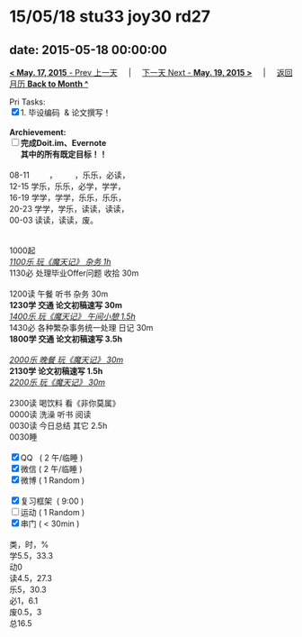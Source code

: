 # 15/05/18 stu33 joy30 rd27

date: 2015-05-18 00:00:00
---
[**< May. 17, 2015** - Prev 上一天](/lifelogs/2015/05/d17.html) &nbsp; &nbsp; | &nbsp; &nbsp; [下一天 Next - **May. 19, 2015 >**](/lifelogs/2015/05/d19.html) &nbsp; &nbsp; |  &nbsp; &nbsp; [返回月历 **Back to Month ^**](/lifelogs/2015/05/index.html)
<br/><div>Pri Tasks:<br/><input type="checkbox" checked="true" />1. 毕设编码  & 论文撰写！</div><div><br/></div><div><b>Archievement:</b></div><div><b><input type="checkbox" />完成Doit.im、</b><b>Evernote</b></div><div><b>      其中的</b><b>所有</b><b>既定目标！！</b></div><div><div><br/></div>08-11         ，        ，乐乐，必读，<br/>12-15 学乐，乐乐，必学，学学，<br/>16-19 学学，学学，乐乐，乐乐，<br/>20-23 学学，学乐，读读，读读，</div><div>00-03 读读，读读，废。<br/> <div><br/></div>1000起<br/><i><u>1100乐 玩《魔天记》 杂务 1h</u></i></div><div>1130必 处理毕业Offer问题 收拾 30m</div><div><br/></div><div>1200读 午餐 听书 杂务 30m</div><div><b>1230学 交通 </b><b>论文初稿速写</b><b> 30m</b></div><div><i><u>1400乐 玩《魔天记》 午间小憩 1.5h</u></i></div><div>1430必 各种繁杂事务统一处理 日记 30m </div><div><b>1800学</b><b> 交通 </b><b>论文初稿速写</b><b> 3.5h</b></div><div><div><br/></div><u><i>2000乐 晚餐 玩《魔天记》 30m</i></u></div><div><b>2130学 </b><b>论文初稿速写 1.5</b><b>h</b></div><div><i><u>2200乐 玩《魔天记》 30m</u></i></div><div><br/></div><div>2300读 喝饮料 看《非你莫属》</div><div>0000读 洗澡 听书 阅读</div><div>0030读 今日总结 其它 2.5h</div><div>0030睡</div><div><br/></div><div><input type="checkbox" checked="true" />QQ   ( 2 午/临睡 ) <br/><input type="checkbox" checked="true" />微信 ( 2 午/临睡 ) </div><div><input type="checkbox" checked="true" />微博 ( 1 Random ) </div><div><br/></div><div><input type="checkbox" checked="true" />复习框架  ( 9:00 ) <br/></div><div><input type="checkbox" />运动 ( 1 Random ) </div><div><input type="checkbox" checked="true" />串门 ( < 30min ) </div><div><div><br/></div>类，时，%<br/>学5.5，33.3<br/>动0<br/>读4.5，27.3<br/>乐5，30.3<br/>必1，6.1<br/>废0.5，3<br/>总16.5</div>
